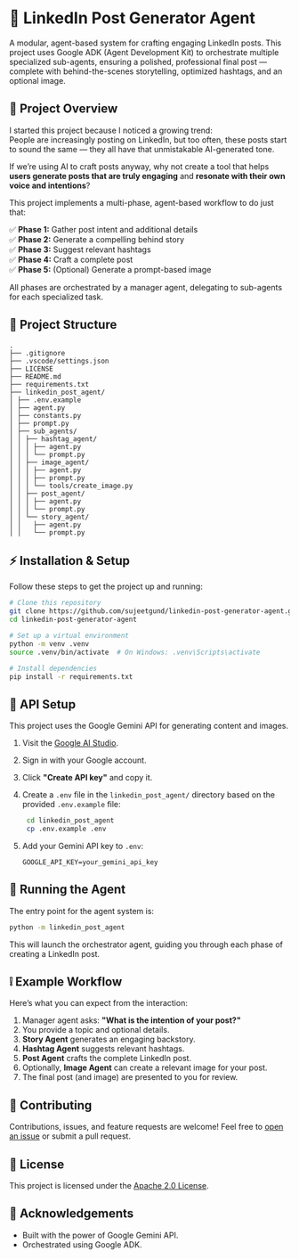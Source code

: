 # 🚀 LinkedIn Post Generator Agent

A modular, agent-based system for crafting engaging LinkedIn posts. This project uses Google ADK (Agent Development Kit) to orchestrate multiple specialized sub-agents, ensuring a polished, professional final post — complete with behind-the-scenes storytelling, optimized hashtags, and an optional image.


## 📝 Project Overview

I started this project because I noticed a growing trend:  
People are increasingly posting on LinkedIn, but too often, these posts start to sound the same — they all have that unmistakable AI-generated tone.

If we’re using AI to craft posts anyway, why not create a tool that helps **users generate posts that are truly engaging** and **resonate with their own voice and intentions**?

This project implements a multi-phase, agent-based workflow to do just that:

✅ **Phase 1:** Gather post intent and additional details  
✅ **Phase 2:** Generate a compelling behind story  
✅ **Phase 3:** Suggest relevant hashtags  
✅ **Phase 4:** Craft a complete post  
✅ **Phase 5:** (Optional) Generate a prompt-based image  

All phases are orchestrated by a manager agent, delegating to sub-agents for each specialized task.


## 📂 Project Structure

```
.
├── .gitignore
├── .vscode/settings.json
├── LICENSE
├── README.md
├── requirements.txt
├── linkedin_post_agent/
│ ├── .env.example
│ ├── agent.py
│ ├── constants.py
│ ├── prompt.py
│ ├── sub_agents/
│ │ ├── hashtag_agent/
│ │ │ ├── agent.py
│ │ │ └── prompt.py
│ │ ├── image_agent/
│ │ │ ├── agent.py
│ │ │ ├── prompt.py
│ │ │ └── tools/create_image.py
│ │ ├── post_agent/
│ │ │ ├── agent.py
│ │ │ └── prompt.py
│ │ └── story_agent/
│ │   ├── agent.py
│ │   └── prompt.py
```


## ⚡️ Installation & Setup

Follow these steps to get the project up and running:

```bash
# Clone this repository
git clone https://github.com/sujeetgund/linkedin-post-generator-agent.git
cd linkedin-post-generator-agent

# Set up a virtual environment
python -m venv .venv
source .venv/bin/activate  # On Windows: .venv\Scripts\activate

# Install dependencies
pip install -r requirements.txt
```


## 🔑 API Setup

This project uses the Google Gemini API for generating content and images.

1. Visit the [Google AI Studio](https://aistudio.google.com/app/apikey).
2. Sign in with your Google account.
3. Click **"Create API key"** and copy it.
4. Create a `.env` file in the `linkedin_post_agent/` directory based on the provided `.env.example` file:

   ```bash
    cd linkedin_post_agent
    cp .env.example .env
    ```

6. Add your Gemini API key to `.env`:

    ```
    GOOGLE_API_KEY=your_gemini_api_key
    ```


## 🚀 Running the Agent

The entry point for the agent system is:
```bash
python -m linkedin_post_agent
```
This will launch the orchestrator agent, guiding you through each phase of creating a LinkedIn post.


## ❕ Example Workflow

Here’s what you can expect from the interaction:
1. Manager agent asks: **"What is the intention of your post?"**
2. You provide a topic and optional details.
3. **Story Agent** generates an engaging backstory.
4. **Hashtag Agent** suggests relevant hashtags.
5. **Post Agent** crafts the complete LinkedIn post.
6. Optionally, **Image Agent** can create a relevant image for your post.
7. The final post (and image) are presented to you for review.


## 🤝 Contributing

Contributions, issues, and feature requests are welcome!
Feel free to [open an issue](https://github.com/sujeetgund/linkedin-post-generator-agent/issues) or submit a pull request.


## 📜 License

This project is licensed under the [Apache 2.0 License](LICENSE).


## 🌟 Acknowledgements

- Built with the power of Google Gemini API.
- Orchestrated using Google ADK.
